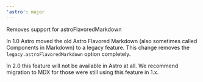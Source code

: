 ```yaml
---
'astro': major
---
```


Removes support for astroFlavoredMarkdown

In 1.0 Astro moved the old Astro Flavored Markdown (also sometimes called Components in Markdown) to a legacy feature. This change removes the `legacy.astroFlavoredMarkdown` option completely.

In 2.0 this feature will not be available in Astro at all. We recommend migration to MDX for those were still using this feature in 1.x.
